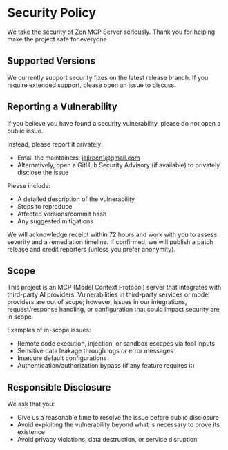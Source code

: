 # Security Policy

We take the security of Zen MCP Server seriously. Thank you for helping make the project safe for everyone.

## Supported Versions

We currently support security fixes on the latest release branch. If you require extended support, please open an issue to discuss.

## Reporting a Vulnerability

If you believe you have found a security vulnerability, please do not open a public issue.

Instead, please report it privately:
- Email the maintainers: jajireen1@gmail.com
- Alternatively, open a GitHub Security Advisory (if available) to privately disclose the issue

Please include:
- A detailed description of the vulnerability
- Steps to reproduce
- Affected versions/commit hash
- Any suggested mitigations

We will acknowledge receipt within 72 hours and work with you to assess severity and a remediation timeline. If confirmed, we will publish a patch release and credit reporters (unless you prefer anonymity).

## Scope

This project is an MCP (Model Context Protocol) server that integrates with third-party AI providers. Vulnerabilities in third-party services or model providers are out of scope; however, issues in our integrations, request/response handling, or configuration that could impact security are in scope.

Examples of in-scope issues:
- Remote code execution, injection, or sandbox escapes via tool inputs
- Sensitive data leakage through logs or error messages
- Insecure default configurations
- Authentication/authorization bypass (if any feature requires it)

## Responsible Disclosure

We ask that you:
- Give us a reasonable time to resolve the issue before public disclosure
- Avoid exploiting the vulnerability beyond what is necessary to prove its existence
- Avoid privacy violations, data destruction, or service disruption

